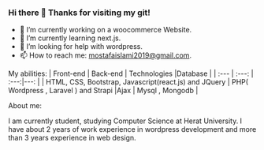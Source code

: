 ### Hi there 👋 Thanks for visiting my git!


- 🔭 I’m currently working on a woocommerce Website.
- 🌱 I’m currently learning next.js.
- 🤔 I’m looking for help with wordpress.
- 📫 How to reach me: mostafaislami2019@gmail.com.

My abilities:
| Front-end | Back-end | Technologies |Database   |
| :---         |     :---:      | :---:|---: |
| HTML, CSS, Bootstrap, Javascript(react.js) and JQuery   | PHP( Wordpress , Laravel ) and Strapi     |Ajax    | Mysql , Mongodb |

About me:

I am currently student, studying Computer Science at Herat University. I have about 2 years of work experience in wordpress development and more than 3 years experience in web design.
